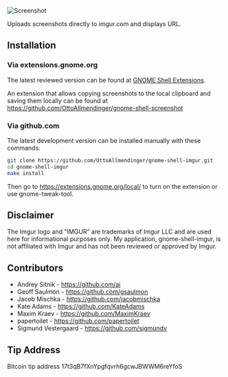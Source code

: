 ![Screenshot](https://raw.github.com/OttoAllmendinger/gnome-shell-imgur/master/data/screenshot.png)

Uploads screenshots directly to imgur.com and displays URL.

## Installation

### Via extensions.gnome.org

The latest reviewed version can be found at [GNOME Shell Extensions](https://extensions.gnome.org/extension/683/imgur-screenshot-uploader/).

An extension that allows copying screenshots to the local clipboard and saving
them locally can be found at https://github.com/OttoAllmendinger/gnome-shell-screenshot

### Via github.com

The latest development version can be installed manually with these commands:

```sh
git clone https://github.com/OttoAllmendinger/gnome-shell-imgur.git
cd gnome-shell-imgur
make install
```

Then go to https://extensions.gnome.org/local/ to turn on the extension or use
gnome-tweak-tool.

## Disclaimer

The Imgur logo and "IMGUR" are trademarks of Imgur LLC and are used here for
informational purposes only. My application, gnome-shell-imgur, is not
affiliated with Imgur and has not been reviewed or approved by Imgur.

## Contributors

* Andrey Sitnik - https://github.com/ai
* Geoff Saulmon - https://github.com/gsaulmon
* Jacob Mischka - https://github.com/jacobmischka
* Kate Adams - https://github.com/KateAdams
* Maxim Kraev - https://github.com/MaximKraev
* papertoilet - https://github.com/papertoilet
* Sigmund Vestergaard - https://github.com/sigmundv


## Tip Address

Bitcoin tip address 17t3qB7fXnYpgfqvrh6gcwJBWWM6reYfoS

